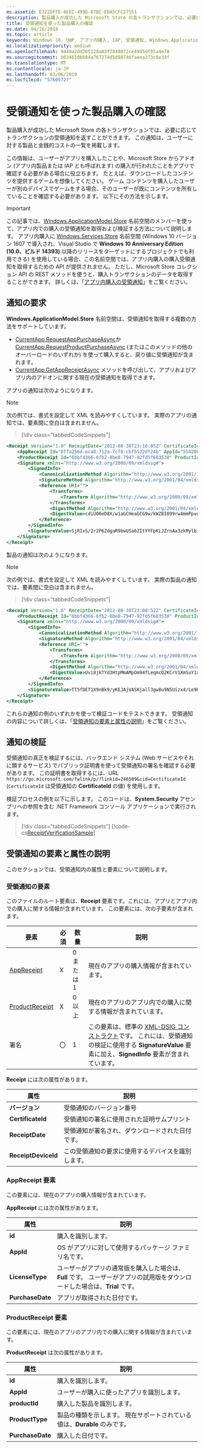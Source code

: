 ```yaml
---
ms.assetid: E322DFFE-8EEC-499D-87BC-EDA5CFC27551
description: 製品購入が成功した Microsoft Store の各トランザクションでは、必要に応じてトランザクションの受領通知を返すことができます。
title: 受領通知を使った製品購入の確認
ms.date: 04/16/2018
ms.topic: article
keywords: Windows 10, UWP, アプリ内購入, IAP, 受領通知, Windows.ApplicationModel.Store
ms.localizationpriority: medium
ms.openlocfilehash: 9449a2dd265128a83f7840872ce4995df05a4e78
ms.sourcegitcommit: b034650b684a767274d5d88746faeea373c8e34f
ms.translationtype: MT
ms.contentlocale: ja-JP
ms.lasthandoff: 03/06/2019
ms.locfileid: "57605727"
---
```

# <a name="use-receipts-to-verify-product-purchases"></a>受領通知を使った製品購入の確認

製品購入が成功した Microsoft Store の各トランザクションでは、必要に応じてトランザクションの受領通知を返すことができます。 この通知は、ユーザーに対する製品と金銭的コストの一覧を掲載します。

この情報は、ユーザーがアプリを購入したことや、Microsoft Store からアドオン (アプリ内製品または IAP とも呼ばれます) の購入が行われたことをアプリで確認する必要がある場合に役立ちます。 たとえば、ダウンロードしたコンテンツを提供するゲームを想像してください。 ゲーム コンテンツを購入したユーザーが別のデバイスでゲームをする場合、そのユーザーが既にコンテンツを所有していることを確認する必要があります。 以下にその方法を示します。

> [!IMPORTANT]
> この記事では、[Windows.ApplicationModel.Store](https://docs.microsoft.com/uwp/api/Windows.ApplicationModel.Store) 名前空間のメンバーを使って、アプリ内での購入の受領通知を取得および検証する方法について説明します。 アプリ内購入に [Windows.Services.Store](https://docs.microsoft.com/uwp/api/Windows.Services.Store) 名前空間 (Windows 10 バージョン 1607 で導入され、Visual Studio で **Windows 10 Anniversary Edition (10.0、ビルド 14393)** 以降のリリースをターゲットにするプロジェクトでも利用できる) を使用している場合、この名前空間では、アプリ内購入の購入受領通知を取得するための API が提供されません。 ただし、Microsoft Store コレクション API の REST メソッドを使うと、購入トランザクションのデータを取得することができます。 詳しくは、「[アプリ内購入の受領通知](in-app-purchases-and-trials.md#receipts)」をご覧ください。

## <a name="requesting-a-receipt"></a>通知の要求


**Windows.ApplicationModel.Store** 名前空間は、受領通知を取得する複数の方法をサポートしています。

* [CurrentApp.RequestAppPurchaseAsync](https://docs.microsoft.com/uwp/api/windows.applicationmodel.store.currentapp.requestapppurchaseasync)か [CurrentApp.RequestProductPurchaseAsync](https://docs.microsoft.com/uwp/api/windows.applicationmodel.store.currentapp.requestproductpurchaseasync) (またはこのメソッドの他のオーバーロードのいずれか) を使って購入すると、戻り値に受領通知が含まれます。
* [CurrentApp.GetAppReceiptAsync](https://docs.microsoft.com/uwp/api/windows.applicationmodel.store.currentapp.getappreceiptasync) メソッドを呼び出して、アプリおよびアプリ内のアドオンに関する現在の受領通知を取得できます。

アプリの通知は次のようになります。

> [!NOTE]
> 次の例では、書式を設定して XML を読みやすくしています。 実際のアプリの通知では、要素間に空白は含まれません。

> [!div class="tabbedCodeSnippets"]
```xml
<Receipt Version="1.0" ReceiptDate="2012-08-30T23:10:05Z" CertificateId="b809e47cd0110a4db043b3f73e83acd917fe1336" ReceiptDeviceId="4e362949-acc3-fe3a-e71b-89893eb4f528">
    <AppReceipt Id="8ffa256d-eca8-712a-7cf8-cbf5522df24b" AppId="55428GreenlakeApps.CurrentAppSimulatorEventTest_z7q3q7z11crfr" PurchaseDate="2012-06-04T23:07:24Z" LicenseType="Full" />
    <ProductReceipt Id="6bbf4366-6fb2-8be8-7947-92fd5f683530" ProductId="Product1" PurchaseDate="2012-08-30T23:08:52Z" ExpirationDate="2012-09-02T23:08:49Z" ProductType="Durable" AppId="55428GreenlakeApps.CurrentAppSimulatorEventTest_z7q3q7z11crfr" />
    <Signature xmlns="http://www.w3.org/2000/09/xmldsig#">
        <SignedInfo>
            <CanonicalizationMethod Algorithm="http://www.w3.org/2001/10/xml-exc-c14n#" />
            <SignatureMethod Algorithm="http://www.w3.org/2001/04/xmldsig-more#rsa-sha256" />
            <Reference URI="">
                <Transforms>
                    <Transform Algorithm="http://www.w3.org/2000/09/xmldsig#enveloped-signature" />
                </Transforms>
                <DigestMethod Algorithm="http://www.w3.org/2001/04/xmlenc#sha256" />
                <DigestValue>cdiU06eD8X/w1aGCHeaGCG9w/kWZ8I099rw4mmPpvdU=</DigestValue>
            </Reference>
        </SignedInfo>
        <SignatureValue>SjRIxS/2r2P6ZdgaR9bwUSa6ZItYYFpKLJZrnAa3zkMylbiWjh9oZGGng2p6/gtBHC2dSTZlLbqnysJjl7mQp/A3wKaIkzjyRXv3kxoVaSV0pkqiPt04cIfFTP0JZkE5QD/vYxiWjeyGp1dThEM2RV811sRWvmEs/hHhVxb32e8xCLtpALYx3a9lW51zRJJN0eNdPAvNoiCJlnogAoTToUQLHs72I1dECnSbeNPXiG7klpy5boKKMCZfnVXXkneWvVFtAA1h2sB7ll40LEHO4oYN6VzD+uKd76QOgGmsu9iGVyRvvmMtahvtL1/pxoxsTRedhKq6zrzCfT8qfh3C1w==</SignatureValue>
    </Signature>
</Receipt>
```

製品の通知は次のようになります。

> [!NOTE]
> 次の例では、書式を設定して XML を読みやすくしています。 実際の製品の通知では、要素間に空白は含まれません。

> [!div class="tabbedCodeSnippets"]
```xml
<Receipt Version="1.0" ReceiptDate="2012-08-30T23:08:52Z" CertificateId="b809e47cd0110a4db043b3f73e83acd917fe1336" ReceiptDeviceId="4e362949-acc3-fe3a-e71b-89893eb4f528">
    <ProductReceipt Id="6bbf4366-6fb2-8be8-7947-92fd5f683530" ProductId="Product1" PurchaseDate="2012-08-30T23:08:52Z" ExpirationDate="2012-09-02T23:08:49Z" ProductType="Durable" AppId="55428GreenlakeApps.CurrentAppSimulatorEventTest_z7q3q7z11crfr" />
    <Signature xmlns="http://www.w3.org/2000/09/xmldsig#">
        <SignedInfo>
            <CanonicalizationMethod Algorithm="http://www.w3.org/2001/10/xml-exc-c14n#" />
            <SignatureMethod Algorithm="http://www.w3.org/2001/04/xmldsig-more#rsa-sha256" />
            <Reference URI="">
                <Transforms>
                    <Transform Algorithm="http://www.w3.org/2000/09/xmldsig#enveloped-signature" />
                </Transforms>
                <DigestMethod Algorithm="http://www.w3.org/2001/04/xmlenc#sha256" />
                <DigestValue>Uvi8jkTYd3HtpMmAMpOm94fLeqmcQ2KCrV1XmSuY1xI=</DigestValue>
            </Reference>
        </SignedInfo>
        <SignatureValue>TT5fDET1X9nBk9/yKEJAjVASKjall3gw8u9N5Uizx4/Le9RtJtv+E9XSMjrOXK/TDicidIPLBjTbcZylYZdGPkMvAIc3/1mdLMZYJc+EXG9IsE9L74LmJ0OqGH5WjGK/UexAXxVBWDtBbDI2JLOaBevYsyy+4hLOcTXDSUA4tXwPa2Bi+BRoUTdYE2mFW7ytOJNEs3jTiHrCK6JRvTyU9lGkNDMNx9loIr+mRks+BSf70KxPtE9XCpCvXyWa/Q1JaIyZI7llCH45Dn4SKFn6L/JBw8G8xSTrZ3sBYBKOnUDbSCfc8ucQX97EyivSPURvTyImmjpsXDm2LBaEgAMADg==</SignatureValue>
    </Signature>
</Receipt>
```

これらの通知の例のいずれかを使って検証コードをテストできます。 受領通知の内容について詳しくは、「[受領通知の要素と属性の説明](#receipt-descriptions)」をご覧ください。

## <a name="validating-a-receipt"></a>通知の検証

受領通知の真正を検証するには、バックエンド システム (Web サービスやそれに類するサービス) でパブリック証明書を使って受領通知の署名を確認する必要があります。 この証明書を取得するには、URL ```https://go.microsoft.com/fwlink/p/?linkid=246509&cid=CertificateId``` (```CertificateId``` は受領通知の **CertificateId** の値) を使用します。

検証プロセスの例を以下に示します。 このコードは、**System.Security** アセンブリへの参照を含む .NET Framework コンソール アプリケーションで実行されます。

> [!div class="tabbedCodeSnippets"]
[!code-cs[ReceiptVerificationSample](./code/ReceiptVerificationSample/cs/Program.cs#ReceiptVerificationSample)]

<span id="receipt-descriptions" />

## <a name="element-and-attribute-descriptions-for-a-receipt"></a>受領通知の要素と属性の説明

このセクションでは、受領通知内の属性と要素について説明します。

### <a name="receipt-element"></a>受領通知の要素

このファイルのルート要素は、**Receipt** 要素です。これには、アプリとアプリ内での購入に関する情報が含まれています。 この要素には、次の子要素が含まれます。

|  要素  |  必須  |  数量  |  説明   |
|-------------|------------|--------|--------|
|  [AppReceipt](#appreceipt)  |    X        |  0 または 1  |  現在のアプリの購入情報が含まれています。            |
|  [ProductReceipt](#productreceipt)  |     X       |  0 以上    |   現在のアプリのアプリ内での購入に関する情報が含まれています。     |
|  署名  |      〇      |  1   |   この要素は、標準の [XML-DSIG コンストラクト](https://go.microsoft.com/fwlink/p/?linkid=251093)です。 これには、受領通知の検証に使用する **SignatureValue** 要素に加え、**SignedInfo** 要素が含まれています。      |

**Receipt** には次の属性があります。

|  属性  |  説明   |
|-------------|-------------------|
|  **バージョン**  |    受領通知のバージョン番号            |
|  **CertificateId**  |     受領通知の署名に使用された証明サムプリント          |
|  **ReceiptDate**  |    受領通知が署名され、ダウンロードされた日付です。           |  
|  **ReceiptDeviceId**  |   この受領通知の要求に使用するデバイスを識別します。         |  |

<span id="appreceipt" />

### <a name="appreceipt-element"></a>AppReceipt 要素

この要素には、現在のアプリの購入情報が含まれています。

**AppReceipt** には次の属性があります。

|  属性  |  説明   |
|-------------|-------------------|
|  **id**  |    購入を識別します。           |
|  **AppId**  |     OS がアプリに対して使用するパッケージ ファミリ名です。           |
|  **LicenseType**  |    ユーザーがアプリの通常版を購入した場合は、**Full** です。 ユーザーがアプリの試用版をダウンロードした場合は、**Trial** です。           |  
|  **PurchaseDate**  |    アプリが取得された日付です。          |  |

<span id="productreceipt" />

### <a name="productreceipt-element"></a>ProductReceipt 要素

この要素には、現在のアプリのアプリ内での購入に関する情報が含まれています。

**ProductReceipt** は次の属性があります。

|  属性  |  説明   |
|-------------|-------------------|
|  **id**  |    購入を識別します。           |
|  **AppId**  |     ユーザーが購入に使ったアプリを識別します。           |
|  **productId**  |     購入した製品を識別します。           |
|  **ProductType**  |    製品の種類を示します。 現在サポートされている値は、**Durable** のみです。          |  
|  **PurchaseDate**  |    購入した日付です。          |  |

 

 
